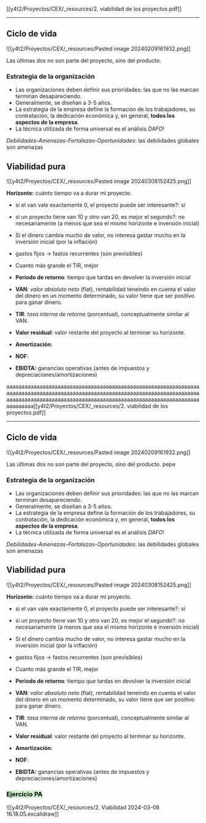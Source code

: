 [[y4t2/Proyectos/CEX/_resources/2. viabilidad de los proyectos.pdf]]

---

## Ciclo de vida
![[y4t2/Proyectos/CEX/_resources/Pasted image 20240209161932.png]]

Las últimas dos no son parte del proyecto, sino del producto.

### Estrategia de la organización
- Las organizaciones deben definir sus prioridades: las que no las marcan terminan desapareciendo.
- Generalmente, se diseñan a 3-5 años.
- La estrategia de la empresa define la formación de los trabajadores, su contratación, la dedicación económica y, en general, **todos los aspectos de la empresa**.
- La técnica utilizada de forma universal es el análisis *DAFO*!

*Debilidades-Amenazas-Fortalezas-Oportunidades*: las debilidades globales son amenazas

## Viabilidad pura

![[y4t2/Proyectos/CEX/_resources/Pasted image 20240308152425.png]]

**Horizonte:** cuánto tiempo va a durar mi proyecto.
- si el van vale exactamente 0, el proyecto puede ser interesante?: sí
- si un proyecto tiene van 10 y otro van 20, es mejor el segundo?: no necesariamente (a menos que sea el mismo horizonte e inversión inicial)

- Si el dinero cambia mucho de valor, no interesa gastar mucho en la inversión inicial (por la inflación)
- gastos fijos → fastos recurrentes (son previsibles)
- Cuanto más grande el TIR, mejor

- **Periodo de retorno**: tiempo que tardas en devolver la inversión inicial
- **VAN**: *valor absoluto neto* (flat), rentabilidad teneindo en cuenta el valor del dinero en un momento determinado, su valor tiene que ser positivo para ganar dinero.
- **TIR**: *tasa interna de retorno* (porcentual), conceptualmente similar al VAN.
- **Valor residual**: valor restante del proyecto al terminar su horizonte.
- **Amortización**:
- **NOF**:
- **EBIDTA:** ganancias operativas (antes de impuestos y depreciaciones/amortizaciones)

aaaaaaaaaaaaaaaaaaaaaaaaaaaaaaaaaaaaaaaaaaaaaaaaaaaaaaaaaaaaaaaaaaaaaaaaaaaaaaaaaaaaaaaaaaaaaaaaaaaaaaaaaaaaaaaaaaaaaaaaaaaaaaaaaaaaaaaaaaaaaaaaaaaaaaaaaaaaaaaaaaaaaaaaaaaaaaaaaaaaaaaaaaaaaaaaaaaaaaaaa[[y4t2/Proyectos/CEX/_resources/2. viabilidad de los proyectos.pdf]]

---

## Ciclo de vida
![[y4t2/Proyectos/CEX/_resources/Pasted image 20240209161932.png]]

Las últimas dos no son parte del proyecto, sino del producto. pepe

### Estrategia de la organización
- Las organizaciones deben definir sus prioridades: las que no las marcan terminan desapareciendo.
- Generalmente, se diseñan a 3-5 años.
- La estrategia de la empresa define la formación de los trabajadores, su contratación, la dedicación económica y, en general, **todos los aspectos de la empresa**.
- La técnica utilizada de forma universal es el análisis *DAFO*!

*Debilidades-Amenazas-Fortalezas-Oportunidades*: las debilidades globales son amenazas

## Viabilidad pura

![[y4t2/Proyectos/CEX/_resources/Pasted image 20240308152425.png]]

**Horizonte:** cuánto tiempo va a durar mi proyecto.
- si el van vale exactamente 0, el proyecto puede ser interesante?: sí
- si un proyecto tiene van 10 y otro van 20, es mejor el segundo?: no necesariamente (a menos que sea el mismo horizonte e inversión inicial)

- Si el dinero cambia mucho de valor, no interesa gastar mucho en la inversión inicial (por la inflación)
- gastos fijos → fastos recurrentes (son previsibles)
- Cuanto más grande el TIR, mejor

- **Periodo de retorno**: tiempo que tardas en devolver la inversión inicial
- **VAN**: *valor absoluto neto* (flat), rentabilidad teneindo en cuenta el valor del dinero en un momento determinado, su valor tiene que ser positivo para ganar dinero.
- **TIR**: *tasa interna de retorno* (porcentual), conceptualmente similar al VAN.
- **Valor residual**: valor restante del proyecto al terminar su horizonte.
- **Amortización**:
- **NOF**:
- **EBIDTA:** ganancias operativas (antes de impuestos y depreciaciones/amortizaciones)

### <mark style="background: #BBFABBA6;">Ejercicio PA</mark>
![[y4t2/Proyectos/CEX/_resources/2. Viabilidad 2024-03-08 16.18.05.excalidraw]]